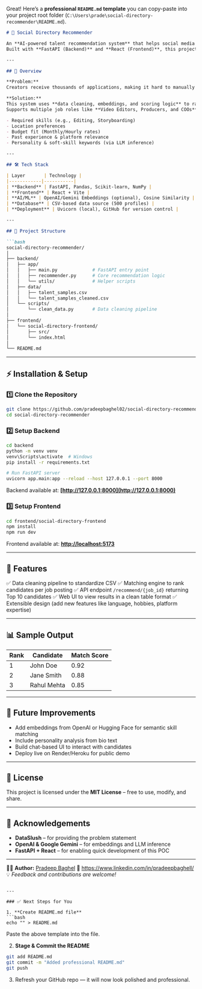 Great! Here’s a **professional `README.md` template** you can copy-paste into your project root folder (`C:\Users\prade\social-directory-recommender\README.md`).

````markdown
# 📌 Social Directory Recommender

An **AI-powered talent recommendation system** that helps social media creators find the best talent based on skills, experience, and creative fit.  
Built with **FastAPI (Backend)** and **React (Frontend)**, this project processes talent data, ranks candidates, and displays the **Top 10 recommendations per job posting**.

---

## 🚀 Overview

**Problem:**  
Creators receive thousands of applications, making it hard to manually shortlist candidates based on skills, personality, and budget.  

**Solution:**  
This system uses **data cleaning, embeddings, and scoring logic** to rank candidates and recommend the most suitable ones.  
Supports multiple job roles like **Video Editors, Producers, and COOs**, factoring in:

- Required skills (e.g., Editing, Storyboarding)
- Location preferences
- Budget fit (Monthly/Hourly rates)
- Past experience & platform relevance
- Personality & soft-skill keywords (via LLM inference)

---

## 🛠️ Tech Stack

| Layer       | Technology |
|------------|-----------|
| **Backend** | FastAPI, Pandas, Scikit-learn, NumPy |
| **Frontend** | React + Vite |
| **AI/ML** | OpenAI/Gemini Embeddings (optional), Cosine Similarity |
| **Database** | CSV-based data source (500 profiles) |
| **Deployment** | Uvicorn (local), GitHub for version control |

---

## 📂 Project Structure

```bash
social-directory-recommender/
│
├── backend/
│   ├── app/
│   │   ├── main.py             # FastAPI entry point
│   │   ├── recommender.py      # Core recommendation logic
│   │   └── utils/              # Helper scripts
│   ├── data/
│   │   ├── talent_samples.csv
│   │   └── talent_samples_cleaned.csv
│   └── scripts/
│       └── clean_data.py       # Data cleaning pipeline
│
├── frontend/
│   └── social-directory-frontend/
│       ├── src/
│       └── index.html
│
└── README.md
````

---

## ⚡ Installation & Setup

### 1️⃣ Clone the Repository

```bash
git clone https://github.com/pradeepbaghel02/social-directory-recommender.git
cd social-directory-recommender
```

### 2️⃣ Setup Backend

```bash
cd backend
python -m venv venv
venv\Scripts\activate  # Windows
pip install -r requirements.txt

# Run FastAPI server
uvicorn app.main:app --reload --host 127.0.0.1 --port 8000
```

Backend available at: **[http://127.0.0.1:8000](http://127.0.0.1:8000)**

### 3️⃣ Setup Frontend

```bash
cd frontend/social-directory-frontend
npm install
npm run dev
```

Frontend available at: **[http://localhost:5173](http://localhost:5173)**

---

## 🎯 Features

✅ Data cleaning pipeline to standardize CSV
✅ Matching engine to rank candidates per job posting
✅ API endpoint `/recommend/{job_id}` returning Top 10 candidates
✅ Web UI to view results in a clean table format
✅ Extensible design (add new features like language, hobbies, platform expertise)

---

## 📊 Sample Output

| Rank | Candidate   | Match Score |
| ---- | ----------- | ----------- |
| 1    | John Doe    | 0.92        |
| 2    | Jane Smith  | 0.88        |
| 3    | Rahul Mehta | 0.85        |

---

## 🧠 Future Improvements

* Add embeddings from OpenAI or Hugging Face for semantic skill matching
* Include personality analysis from bio text
* Build chat-based UI to interact with candidates
* Deploy live on Render/Heroku for public demo

---

## 📜 License

This project is licensed under the **MIT License** – free to use, modify, and share.

---

## 🙌 Acknowledgements

* **DataSlush** – for providing the problem statement
* **OpenAI & Google Gemini** – for embeddings and LLM inference
* **FastAPI + React** – for enabling quick development of this POC

---

👨‍💻 **Author:** [Pradeep Baghel](https://github.com/pradeepbaghel02)
🔗 https://www.linkedin.com/in/pradeepbaghell/
💡 *Feedback and contributions are welcome!*

````

---

### ✅ Next Steps for You

1. **Create README.md file**
```bash
echo "" > README.md
````

Paste the above template into the file.

2. **Stage & Commit the README**

```bash
git add README.md
git commit -m "Added professional README.md"
git push
```

3. Refresh your GitHub repo — it will now look polished and professional.

